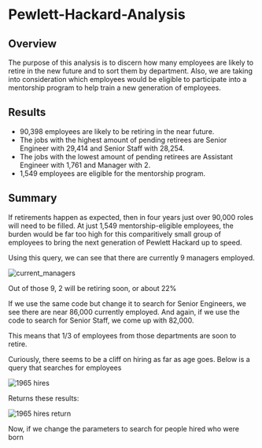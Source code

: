 # Pewlett-Hackard-Analysis

## Overview

The purpose of this analysis is to discern how many employees are likely to retire in the new future and to sort them by department. Also, we are taking into consideration which employees would be eligible to participate into a mentorship program to help train a new generation of employees.

## Results

- 90,398 employees are likely to be retiring in the near future.
- The jobs with the highest amount of pending retirees are Senior Engineer with 29,414 and Senior Staff with 28,254.
- The jobs with the lowest amount of pending retirees are Assistant Engineer with 1,761 and Manager with 2.
- 1,549 employees are eligible for the mentorship program.


## Summary

If retirements happen as expected, then in four years just over 90,000 roles will need to be filled. At just 1,549 mentorship-eligible employees, the burden would be far too high for this comparitively small group of employees to bring the next generation of Pewlett Hackard up to speed.

Using this query, we can see that there are currently 9 managers employed.

![current_managers](https://user-images.githubusercontent.com/84999050/130306221-15a1c09a-091c-42fb-a14d-7371da83f886.png)


Out of those 9, 2 will be retiring soon, or about 22%

If we use the same code but change it to search for Senior Engineers, we see there are near 86,000 currently employed.
And again, if we use the code to search for Senior Staff, we come up with 82,000.

This means that 1/3 of employees from those departments are soon to retire.

Curiously, there seems to be a cliff on hiring as far as age goes.
Below is a query that searches for employees 

![1965 hires](https://user-images.githubusercontent.com/84999050/130307038-72fa7a28-4d63-425b-a455-42edcdf999fc.png)

Returns these results:

![1965 hires return](https://user-images.githubusercontent.com/84999050/130307050-91e395ac-7a05-44a7-bef1-66f3d8efbe8a.png)

Now, if we change the parameters to search for people hired who were born 

